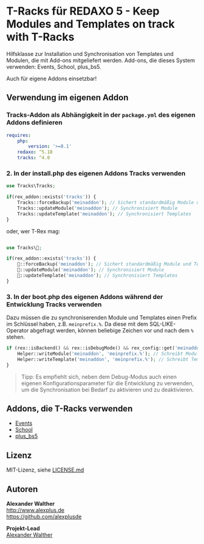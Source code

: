 # T-Racks für REDAXO 5 - Keep Modules and Templates on track with T-Racks

Hilfsklasse zur Installation und Synchronisation von Templates und Modulen, die mit Add-ons mitgeliefert werden. Add-ons, die dieses System verwenden: Events, School, plus_bs5.

Auch für eigene Addons einsetzbar!

## Verwendung im eigenen Addon

### Tracks-Addon als Abhängigkeit in der `package.yml` des eigenen Addons definieren

```yml
requires:
    php:
        version: '>=8.1'
    redaxo: ^5.18
    tracks: ^4.0
```

### 2. In der install.php des eigenen Addons Tracks verwenden

```php
use Tracks\Tracks;

if(rex_addon::exists('tracks')) {
    Tracks::forceBackup('meinaddon'); // Sichert standardmäßig Module und Templates
    Tracks::updateModule('meinaddon'); // Synchronisiert Module
    Tracks::updateTemplate('meinaddon'); // Synchronisiert Templates
}
```

oder, wer T-Rex mag:

```php

use Tracks\🦖;

if(rex_addon::exists('tracks')) {
    🦖::forceBackup('meinaddon'); // Sichert standardmäßig Module und Templates
    🦖::updateModule('meinaddon'); // Synchronisiert Module
    🦖::updateTemplate('meinaddon'); // Synchronisiert Templates
}
```

### 3. In der boot.php des eigenen Addons während der Entwicklung Tracks verwenden

Dazu müssen die zu synchroniserenden Module und Templates einen Prefix im Schlüssel haben, z.B. `meinprefix.%`. Da diese mit dem SQL-LIKE-Operator abgefragt werden, können beliebige Zeichen vor und nach dem `%` stehen.

```php
if (rex::isBackend() && rex::isDebugMode() && rex_config::get('meinaddon', 'dev')) {
    Helper::writeModule('meinaddon', 'meinprefix.%'); // Schreibt Module
    Helper::writeTemplate('meinaddon', 'meinprefix.%'); // Schreibt Templates
}
```

> Tipp: Es empfiehlt sich, neben dem Debug-Modus auch einen eigenen Konfigurationsparameter für die Entwicklung zu verwenden, um die Synchronisation bei Bedarf zu aktivieren und zu deaktivieren.

## Addons, die T-Racks verwenden

- [Events](https://github.com/alexplusde/events/)
- [School](https://github.com/alexplusde/school/)
- [plus_bs5](https://github.com/alexplusde/plus_bs5/)

## Lizenz

MIT-Lizenz, siehe [LICENSE.md](https://github.com/alexplusde/tracks/blob/main/LICENSE.md)

## Autoren

**Alexander Walther**  
<http://www.alexplus.de>  
<https://github.com/alexplusde>  

**Projekt-Lead**  
[Alexander Walther](https://github.com/alexplusde)
